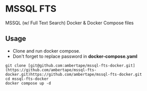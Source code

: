 # MSSQL FTS

MSSQL (w/ Full Text Search) Docker & Docker Compose files

## Usage

- Clone and run docker compose.
- Don't forget to replace password in **docker-compose.yaml**

```
git clone [git@github.com:ambertape/mssql-fts-docker.git](https://github.com/ambertape/mssql-fts-docker.git)https://github.com/ambertape/mssql-fts-docker.git
cd mssql-fts-docker
docker compose up -d
```

